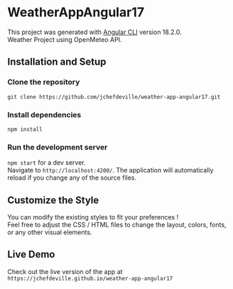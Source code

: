 # WeatherAppAngular17

This project was generated with [Angular CLI](https://github.com/angular/angular-cli) version 18.2.0.  
Weather Project using OpenMeteo API.

## Installation and Setup

### Clone the repository  
`git clone https://github.com/jchefdeville/weather-app-angular17.git`

### Install dependencies  
`npm install`

### Run the development server  
`npm start` for a dev server.  
Navigate to `http://localhost:4200/`. The application will automatically reload if you change any of the source files.

## Customize the Style  
You can modify the existing styles to fit your preferences !  
Feel free to adjust the CSS / HTML files to change the layout, colors, fonts, or any other visual elements.  

## Live Demo
Check out the live version of the app at `https://jchefdeville.github.io/weather-app-angular17`

